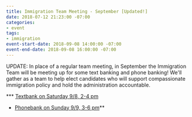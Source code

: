 ```yaml
---
title: Immigration Team Meeting - September [Updated!]
date: 2018-07-12 21:23:00 -07:00
categories:
- event
tags:
- immigration
event-start-date: 2018-09-08 14:00:00 -07:00
event-end-date: 2018-09-08 16:00:00 -07:00
---
```


UPDATE: In place of a regular team meeting, in September the Immigration Team will be meeting up for some text banking and phone banking! We'll gather as a team to help elect candidates who will support compassionate immigration policy and hold the administration accountable.

*** [Textbank on Saturday 9/8, 2-4 pm](https://indivisibleberkeley.org/event/textbank-9-slash-8-slash-18)
* [Phonebank on Sunday 9/9, 3-6 pm](https://indivisibleberkeley.org/event/phone-bank-to-turn-congress-blue-9-slash-9)**
